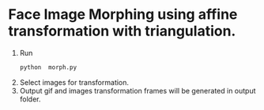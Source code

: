 # Face Image Morphing using affine transformation with triangulation.
1. Run
   ```bash
   python  morph.py
   ```
2. Select images for transformation.
3. Output gif and images transformation frames will be generated in  output folder.
